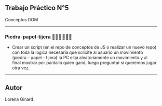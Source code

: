 ## Trabajo Práctico N°5

Conceptos DOM
***

### Piedra-papel-tijera 👊🏻 ✋🏻 ✌🏻
- Crear un script (en el repo de conceptos de JS o realizar un nuevo repo) con toda la logica necesaria que solicite al usuario un movimiento (piedra - papel - tijera) la PC elija aleatoriamente un movimiento y al final mostrar por pantalla quien ganó, luego preguntar si queremos jugar otra vez.

***


## Autor
Lorena Ginard